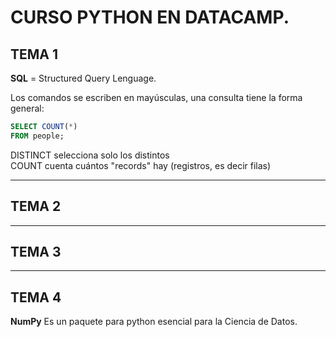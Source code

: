 # CURSO PYTHON EN DATACAMP.

## TEMA 1

**SQL** = Structured Query Lenguage.

Los comandos se escriben en mayúsculas, una consulta tiene la forma general:
```SQL
SELECT COUNT(*)
FROM people;
```
DISTINCT	selecciona solo los distintos  
COUNT		cuenta cuántos "records" hay (registros, es decir filas)  
  
---
## TEMA 2  

---
## TEMA 3  

---
## TEMA 4  

**NumPy** Es un paquete para python esencial para la Ciencia de Datos. 




